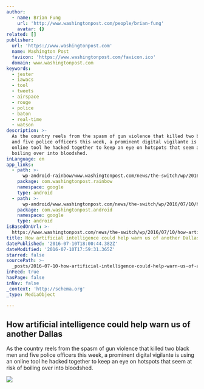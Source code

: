```yaml
---
author:
  - name: Brian Fung
    url: 'http://www.washingtonpost.com/people/brian-fung'
    avatar: {}
related: []
publisher:
  url: 'https://www.washingtonpost.com'
  name: Washington Post
  favicon: 'https://www.washingtonpost.com/favicon.ico'
  domain: www.washingtonpost.com
keywords:
  - jester
  - iawacs
  - tool
  - tweets
  - airspace
  - rouge
  - police
  - baton
  - real-time
  - watson
description: >-
  As the country reels from the spasm of gun violence that killed two black men
  and five police officers this week, a prominent digital vigilante is using an
  online tool he hacked together to keep an eye on hotspots that seem at risk of
  boiling over into bloodshed.
inLanguage: en
app_links:
  - path: >-
      wp-android-rainbow/www.washingtonpost.com/news/the-switch/wp/2016/07/10/how-artificial-intelligence-could-help-warn-us-of-another-dallas/
    package: com.washingtonpost.rainbow
    namespace: google
    type: android
  - path: >-
      wp-android/www.washingtonpost.com/news/the-switch/wp/2016/07/10/how-artificial-intelligence-could-help-warn-us-of-another-dallas/
    package: com.washingtonpost.android
    namespace: google
    type: android
isBasedOnUrl: >-
  https://www.washingtonpost.com/news/the-switch/wp/2016/07/10/how-artificial-intelligence-could-help-warn-us-of-another-dallas/
title: How artificial intelligence could help warn us of another Dallas
datePublished: '2016-07-10T18:00:44.382Z'
dateModified: '2016-07-10T17:59:31.365Z'
starred: false
sourcePath: >-
  _posts/2016-07-10-how-artificial-intelligence-could-help-warn-us-of-another-da.md
inFeed: true
hasPage: false
inNav: false
_context: 'http://schema.org'
_type: MediaObject

---
```

<article style=""><h1>How artificial intelligence could help warn us of another Dallas</h1><p>As the country reels from the spasm of gun violence that killed two black men and five police officers this week, a prominent digital vigilante is using an online tool he hacked together to keep an eye on hotspots that seem at risk of boiling over into bloodshed.</p><img src="https://images.washingtonpost.com/?url=http://img.washingtonpost.com/blogs/the-switch/files/2016/07/Screen-Shot-2016-07-09-at-18.31.04.jpg&amp;w=1484&amp;op=resize&amp;opt=1&amp;filter=antialias" /></article>